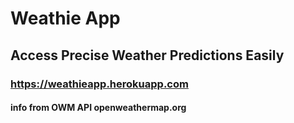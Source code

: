 # Weathie App
## Access Precise Weather Predictions Easily 
### https://weathieapp.herokuapp.com
#### info from OWM API openweathermap.org